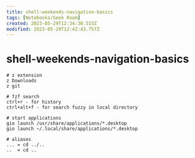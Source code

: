 ```yaml
---
title: shell-weekends-navigation-basics
tags: [Notebooks/Geek Room]
created: 2023-05-29T12:34:30.515Z
modified: 2023-05-29T12:42:43.757Z
---
```


# shell-weekends-navigation-basics

```shell
# z extension
z Downloads
z git

# fzf search
ctrl+r - for history
ctrl+alt+f - for search fuzzy in local directory

# start applications
gio launch /usr/share/applications/*.desktop
gio launch ~/.local/share/applications/*.desktop

# aliases
... = cd ../..
..  = cd ..
```

